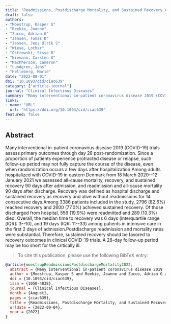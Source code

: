 ```yaml
---
title: "Readmissions, Postdischarge Mortality, and Sustained Recovery Among Patients Admitted to Hospital With Coronavirus Disease 2019 (COVID-19)"
draft: false
authors:
- "Moestrup, Kasper S"
- "Reekie, Joanne"
- "Zucco, Adrian G"
- "Jensen, Tomas Ø"
- "Jensen, Jens Ulrik S"
- "Wiese, Lothar"
- "Ostrowski, Sisse R"
- "Niemann, Carsten U"
- "MacPherson, Cameron"
- "Lundgren, Jens"
- "Helleberg, Marie"
date: "2022-08-01"
doi: "10.1093/cid/ciac639"
category: ["article-journal"]
journal: "Clinical Infectious Diseases"
summary: "Many interventional in-patient coronavirus disease 2019 (COVID-19) trials assess primary outcomes through day 28 post-randomization. Since a proportion of patients experience protracted disease or relapse, such follow-up period may not fully capture the course of the disease, even when randomization occurs a few days after hospitalization.Among adults hospitalized with COVID-19 in eastern Denmark from 18 March 2020--12 January 2021 we assessed all-cause mortality, recovery, and sustained recovery 90 days after admission, and readmission and all-cause mortality 90 days after discharge. Recovery was defined as hospital discharge and sustained recovery as recovery and alive without readmissions for 14 consecutive days.Among 3386 patients included in the study, 2796 (82.6%) reached recovery and 2600 (77.0%) achieved sustained recovery. Of those discharged from hospital, 556 (19.9%) were readmitted and 289 (10.3%) died. Overall, the median time to recovery was 6 days (interquartile range [IQR]: 3--10), and 19 days (IQR: 11--33) among patients in intensive care in the first 2 days of admission.Postdischarge readmission and mortality rates were substantial. Therefore, sustained recovery should be favored to recovery outcomes in clinical COVID-19 trials. A 28-day follow-up period may be too short for the critically ill."
links:
- name: "URL"
  url: "https://doi.org/10.1093/cid/ciac639"
featured: false
---
```

## Abstract

Many interventional in-patient coronavirus disease 2019 (COVID-19) trials assess primary outcomes through day 28 post-randomization. Since a proportion of patients experience protracted disease or relapse, such follow-up period may not fully capture the course of the disease, even when randomization occurs a few days after hospitalization.Among adults hospitalized with COVID-19 in eastern Denmark from 18 March 2020--12 January 2021 we assessed all-cause mortality, recovery, and sustained recovery 90 days after admission, and readmission and all-cause mortality 90 days after discharge. Recovery was defined as hospital discharge and sustained recovery as recovery and alive without readmissions for 14 consecutive days.Among 3386 patients included in the study, 2796 (82.6%) reached recovery and 2600 (77.0%) achieved sustained recovery. Of those discharged from hospital, 556 (19.9%) were readmitted and 289 (10.3%) died. Overall, the median time to recovery was 6 days (interquartile range [IQR]: 3--10), and 19 days (IQR: 11--33) among patients in intensive care in the first 2 days of admission.Postdischarge readmission and mortality rates were substantial. Therefore, sustained recovery should be favored to recovery outcomes in clinical COVID-19 trials. A 28-day follow-up period may be too short for the critically ill.

> To cite this publication, please use the following BibTeX entry:
```bibtex
@article{moestrupReadmissionsPostdischargeMortality2022,
  abstract = {Many interventional in-patient coronavirus disease 2019 (COVID-19) trials assess primary outcomes through day 28 post-randomization. Since a proportion of patients experience protracted disease or relapse, such follow-up period may not fully capture the course of the disease, even when randomization occurs a few days after hospitalization.Among adults hospitalized with COVID-19 in eastern Denmark from 18 March 2020--12 January 2021 we assessed all-cause mortality, recovery, and sustained recovery 90 days after admission, and readmission and all-cause mortality 90 days after discharge. Recovery was defined as hospital discharge and sustained recovery as recovery and alive without readmissions for 14 consecutive days.Among 3386 patients included in the study, 2796 (82.6%) reached recovery and 2600 (77.0%) achieved sustained recovery. Of those discharged from hospital, 556 (19.9%) were readmitted and 289 (10.3%) died. Overall, the median time to recovery was 6 days (interquartile range [IQR]: 3--10), and 19 days (IQR: 11--33) among patients in intensive care in the first 2 days of admission.Postdischarge readmission and mortality rates were substantial. Therefore, sustained recovery should be favored to recovery outcomes in clinical COVID-19 trials. A 28-day follow-up period may be too short for the critically ill.},
  author = {Moestrup, Kasper S and Reekie, Joanne and Zucco, Adrian G and Jensen, Tomas Ø and Jensen, Jens Ulrik S and Wiese, Lothar and Ostrowski, Sisse R and Niemann, Carsten U and MacPherson, Cameron and Lundgren, Jens and Helleberg, Marie},
  doi = {10.1093/cid/ciac639},
  issn = {1058-4838},
  journal = {Clinical Infectious Diseases},
  month = {August},
  pages = {ciac639},
  title = {Readmissions, Postdischarge Mortality, and Sustained Recovery Among Patients Admitted to Hospital With Coronavirus Disease 2019 (COVID-19)},
  urldate = {2022-09-04},
  year = {2022}
}
```